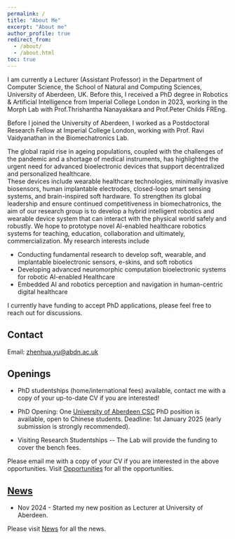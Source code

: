 ```yaml
---
permalink: /
title: "About Me"
excerpt: "About me"
author_profile: true
redirect_from:
  - /about/
  - /about.html
toc: true
---
```

I am currently a Lecturer (Assistant Professor) in the Department of Computer Science, the School of Natural and Computing Sciences, University of Aberdeen, UK. Before this, I received a PhD degree in Robotics & Artificial Intelligence from Imperial College London in 2023, working in the Morph Lab with Prof.Thrishantha Nanayakkara and Prof.Peter Childs FREng.

Before I joined the University of Aberdeen, I worked as a Postdoctoral Research Fellow at Imperial College London, working with Prof. Ravi Vaidyanathan in the Biomechatronics Lab.

The global rapid rise in ageing populations, coupled with the challenges of the pandemic and a shortage of medical instruments, has highlighted the urgent need for advanced bioelectronic devices that support decentralized and personalized healthcare.  
These devices include wearable healthcare technologies, minimally invasive biosensors, human implantable electrodes, closed-loop smart sensing systems, and brain-inspired soft hardware. 
To strengthen its global leadership and ensure continued competitiveness in biomechatronics, the aim of our research group is to develop a hybrid intelligent robotics and  wearable device system that can interact with the physical world safely and robustly. We hope to prototype novel AI-enabled healthcare robotics systems for teaching, education, collaboration and ultimately, commercialization. My research interests include
* Conducting fundamental research to develop soft, wearable, and implantable bioelectronic sensors, e-skins, and soft robotics
* Developing advanced neuromorphic computation bioelectronic systems for robotic AI-enabled Healthcare
* Embedded AI and robotics perception and navigation in human-centric digital healthcare

I currently have funding to accept PhD applications, please feel free to reach out for discussions.
## Contact
Email: zhenhua.yu@abdn.ac.uk  

## Openings
* PhD studentships (home/international fees) available, contact me with a copy of your up-to-date CV if you are interested!
  
* PhD Opening: One [University of Aberdeen CSC](https://www.abdn.ac.uk/study/funding/348) PhD position is available, open to Chinese students. Deadline: 1st January 2025 (early submission is strongly recommended). 

* Visiting Research Studentships -- The Lab will provide the funding to cover the bench fees.

Please email me with a copy of your CV if you are interested in the above opportunities. Visit [Opportunities](/opportunities/) for all the opportunities.

## [News](/news/)
* Nov 2024 - Started my new position as Lecturer at University of Aberdeen.

Please visit [News](/news/) for all the news.
